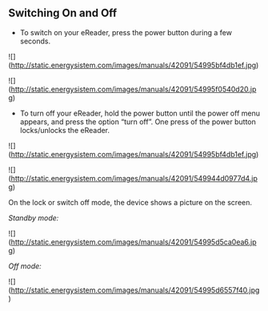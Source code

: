 ## Switching On and Off

- To switch on your eReader, press the power button during a few seconds. 

![] (http://static.energysistem.com/images/manuals/42091/54995bf4db1ef.jpg)

![] (http://static.energysistem.com/images/manuals/42091/54995f0540d20.jpg)

- To turn off your eReader, hold the power button until the power off menu appears, and press the option “turn off”. One press of the power button locks/unlocks the eReader. 

![] (http://static.energysistem.com/images/manuals/42091/54995bf4db1ef.jpg)

![] (http://static.energysistem.com/images/manuals/42091/549944d0977d4.jpg)

On the lock or switch off mode, the device shows a picture on the screen.

*Standby mode:*

![] (http://static.energysistem.com/images/manuals/42091/54995d5ca0ea6.jpg)

*Off mode:*

![] (http://static.energysistem.com/images/manuals/42091/54995d6557f40.jpg)


